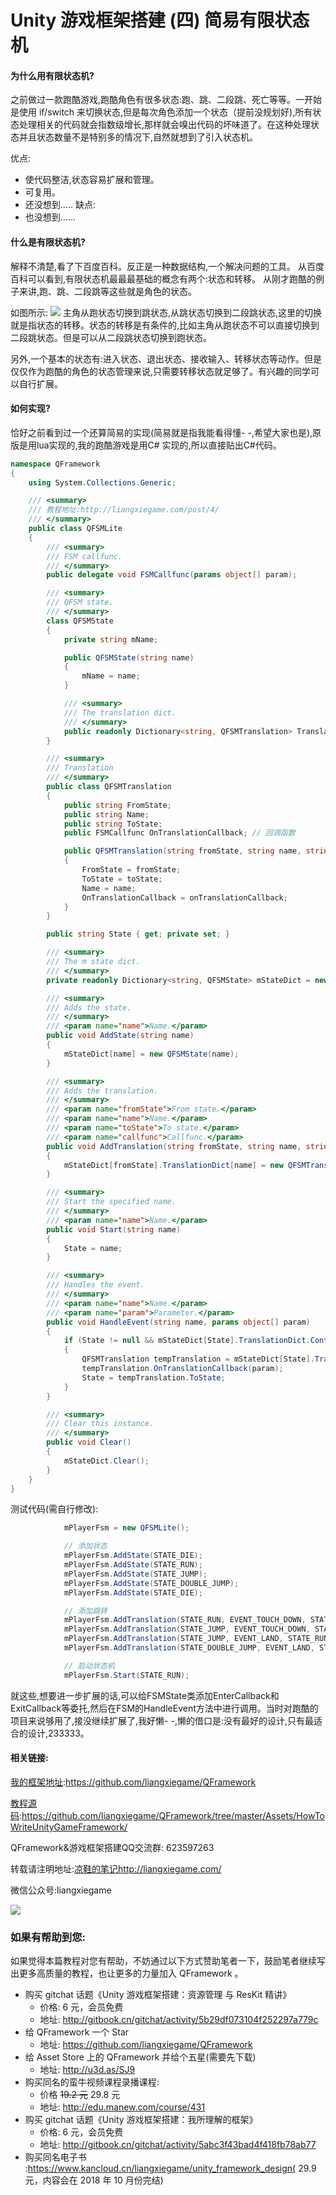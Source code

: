 # Unity 游戏框架搭建 (四) 简易有限状态机

#### 为什么用有限状态机?

之前做过一款跑酷游戏,跑酷角色有很多状态:跑、跳、二段跳、死亡等等。一开始是使用 if/switch 来切换状态,但是每次角色添加一个状态（提前没规划好),所有状态处理相关的代码就会指数级增长,那样就会嗅出代码的坏味道了。在这种处理状态并且状态数量不是特别多的情况下,自然就想到了引入状态机。

优点:

* 使代码整洁,状态容易扩展和管理。
* 可复用。
* 还没想到.....
  缺点:
* 也没想到......

#### 什么是有限状态机?
解释不清楚,看了下百度百科。反正是一种数据结构,一个解决问题的工具。
从百度百科可以看到,有限状态机最最最基础的概念有两个:状态和转移。
从刚才跑酷的例子来讲,跑、跳、二段跳等这些就是角色的状态。

如图所示:
![](http://liangxiegame.com/content/images/2016/05/-----2016-05-08---3-10-32.png)
主角从跑状态切换到跳状态,从跳状态切换到二段跳状态,这里的切换就是指状态的转移。状态的转移是有条件的,比如主角从跑状态不可以直接切换到二段跳状态。但是可以从二段跳状态切换到跑状态。

另外,一个基本的状态有:进入状态、退出状态、接收输入、转移状态等动作。但是仅仅作为跑酷的角色的状态管理来说,只需要转移状态就足够了。有兴趣的同学可以自行扩展。
#### 如何实现?
恰好之前看到过一个还算简易的实现(简易就是指我能看得懂- -,希望大家也是),原版是用lua实现的,我的跑酷游戏是用C# 实现的,所以直接贴出C#代码。

```csharp
namespace QFramework
{
	using System.Collections.Generic;

	/// <summary>
	/// 教程地址:http://liangxiegame.com/post/4/
	/// </summary>
	public class QFSMLite
	{
		/// <summary>
		/// FSM callfunc.
		/// </summary>
		public delegate void FSMCallfunc(params object[] param);

		/// <summary>
		/// QFSM state.
		/// </summary>
		class QFSMState
		{
			private string mName;

			public QFSMState(string name)
			{
				mName = name;
			}

			/// <summary>
			/// The translation dict.
			/// </summary>
			public readonly Dictionary<string, QFSMTranslation> TranslationDict = new Dictionary<string, QFSMTranslation>();
		}

		/// <summary>
		/// Translation 
		/// </summary>
		public class QFSMTranslation
		{
			public string FromState;
			public string Name;
			public string ToState;
			public FSMCallfunc OnTranslationCallback; // 回调函数

			public QFSMTranslation(string fromState, string name, string toState, FSMCallfunc onTranslationCallback)
			{
				FromState = fromState;
				ToState = toState;
				Name = name;
				OnTranslationCallback = onTranslationCallback;
			}
		}

		public string State { get; private set; }

		/// <summary>
		/// The m state dict.
		/// </summary>
		private readonly Dictionary<string, QFSMState> mStateDict = new Dictionary<string, QFSMState>();

		/// <summary>
		/// Adds the state.
		/// </summary>
		/// <param name="name">Name.</param>
		public void AddState(string name)
		{
			mStateDict[name] = new QFSMState(name);
		}

		/// <summary>
		/// Adds the translation.
		/// </summary>
		/// <param name="fromState">From state.</param>
		/// <param name="name">Name.</param>
		/// <param name="toState">To state.</param>
		/// <param name="callfunc">Callfunc.</param>
		public void AddTranslation(string fromState, string name, string toState, FSMCallfunc callfunc)
		{
			mStateDict[fromState].TranslationDict[name] = new QFSMTranslation(fromState, name, toState, callfunc);
		}

		/// <summary>
		/// Start the specified name.
		/// </summary>
		/// <param name="name">Name.</param>
		public void Start(string name)
		{
			State = name;
		}

		/// <summary>
		/// Handles the event.
		/// </summary>
		/// <param name="name">Name.</param>
		/// <param name="param">Parameter.</param>
		public void HandleEvent(string name, params object[] param)
		{
			if (State != null && mStateDict[State].TranslationDict.ContainsKey(name))
			{
				QFSMTranslation tempTranslation = mStateDict[State].TranslationDict[name];
				tempTranslation.OnTranslationCallback(param);
				State = tempTranslation.ToState;
			}
		}

		/// <summary>
		/// Clear this instance.
		/// </summary>
		public void Clear()
		{
			mStateDict.Clear();
		}
	}
}
```

测试代码(需自行修改):

```csharp
			mPlayerFsm = new QFSMLite();

			// 添加状态
			mPlayerFsm.AddState(STATE_DIE);
			mPlayerFsm.AddState(STATE_RUN);
			mPlayerFsm.AddState(STATE_JUMP);
			mPlayerFsm.AddState(STATE_DOUBLE_JUMP);
			mPlayerFsm.AddState(STATE_DIE);

			// 添加跳转
			mPlayerFsm.AddTranslation(STATE_RUN, EVENT_TOUCH_DOWN, STATE_JUMP, JumpThePlayer);
			mPlayerFsm.AddTranslation(STATE_JUMP, EVENT_TOUCH_DOWN, STATE_DOUBLE_JUMP, DoubleJumpThePlayer);
			mPlayerFsm.AddTranslation(STATE_JUMP, EVENT_LAND, STATE_RUN, RunThePlayer);
			mPlayerFsm.AddTranslation(STATE_DOUBLE_JUMP, EVENT_LAND, STATE_RUN, RunThePlayer);

			// 启动状态机
			mPlayerFsm.Start(STATE_RUN);
```

就这些,想要进一步扩展的话,可以给FSMState类添加EnterCallback和ExitCallback等委托,然后在FSM的HandleEvent方法中进行调用。当时对跑酷的项目来说够用了,接没继续扩展了,我好懒- -,懒的借口是:没有最好的设计,只有最适合的设计,233333。

#### 相关链接:

[我的框架地址](https://github.com/liangxiegame/QFramework):https://github.com/liangxiegame/QFramework

[教程源码](https://github.com/liangxiegame/QFramework/tree/master/Assets/HowToWriteUnityGameFramework):https://github.com/liangxiegame/QFramework/tree/master/Assets/HowToWriteUnityGameFramework/

QFramework&游戏框架搭建QQ交流群: 623597263

转载请注明地址:[凉鞋的笔记](http://liangxiegame.com/)http://liangxiegame.com/

微信公众号:liangxiegame

![](https://ws3.sinaimg.cn/large/006tKfTcgy1fros9vo6tcj30by0byt9i.jpg)

### 如果有帮助到您:

如果觉得本篇教程对您有帮助，不妨通过以下方式赞助笔者一下，鼓励笔者继续写出更多高质量的教程，也让更多的力量加入 QFramework 。

- 购买 gitchat 话题《Unity 游戏框架搭建：资源管理 与 ResKit 精讲》
  - 价格: 6 元，会员免费
  - 地址:  http://gitbook.cn/gitchat/activity/5b29df073104f252297a779c
- 给 QFramework 一个 Star
  - 地址: https://github.com/liangxiegame/QFramework
- 给 Asset Store 上的 QFramework 并给个五星(需要先下载)
  - 地址: http://u3d.as/SJ9
- 购买同名的蛮牛视频课程录播课程:
  - 价格 ~~19.2 元~~ 29.8 元
  - 地址: http://edu.manew.com/course/431 
- 购买 gitchat 话题《Unity 游戏框架搭建：我所理解的框架》
  - 价格: 6 元，会员免费
  - 地址:  http://gitbook.cn/gitchat/activity/5abc3f43bad4f418fb78ab77
- 购买同名电子书 :https://www.kancloud.cn/liangxiegame/unity_framework_design( 29.9 元，内容会在 2018 年 10 月份完结)